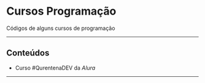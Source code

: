 # Cursos Programação

 Códigos de alguns cursos de programação

----
## Conteúdos

* Curso #QurentenaDEV da *Alura*

---
